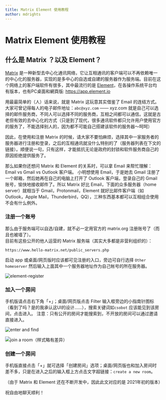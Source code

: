 ```yaml
---
title: Matrix Element 使用教程
author: mdrights
---
```


# Matrix Element 使用教程

## 什么是 Matrix ？以及 Element？  

[Matrix](https://matrix.org) 是一种新型去中心化通讯网络，它让互相通讯的客户端可以不再依赖唯一的中心化的服务器，实现的是多中心的自选或自建的服务器作为服务端。目前在这个网络上的客户端软件有很多，其中最流行的是 [Element](https://element.io/)，在各操作系统平台均有版本，也有PC桌面和網頁版: https://app.element.io   

用最最简单的（人）话来说，就是 Matrix 这玩意其实借鉴了 Email 的连结方式。大家可曾记得每人的电子邮件地址：`abc@xyz.com` —— xyz.com 就是自己可以选择的邮件服务商，不同人可以选择不同的服务商，互相之间都可以通信。这就是古老但有效的去中心化的方式（只是到了现代，很多通讯软件都只允许用户使用官方的服务了，不能选择别人的，因为都不可能自己搭建该软件的服务器～呵呵）  

因此，在使用和注册 Matrix 的时候，请大家不要怕麻烦，选择其中一家服务者的服务器进行注册和登录，之后的互相通讯就没什么特别的了（服务器列表在下文的链接）。顺便说一句，只有这样，才能抵抗无论是政府的封锁和软件服务商自己的原因拒绝提供服务了。  

那么如果你还想问 Matrix 和 Element 的关系时，可以拿 Email 来帮忙理解：Email vs Gmail vs Outlook 客户端。 小明想使用 Email，于是她去 Gmail 注册了一个邮箱，然后她再在自己的电脑上打开了 Outlook 客户端，登录自己的 Gmail 账号，愉快地接收邮件了。所以 Matrix 好比 Email，下面的众多服务器（home server）就相当于 Gmail，Protonmail，Element 就好比邮件客户端（如 Outlook，Apple Mail，Thunderbird，QQ），三种东西基本都可以互相组合使用不会有什么例外。    

### 注册一个账号

那么由于服务端可以自选/自建，就不必一定用官方的 matrix.org 注册账号了（而且也被墙了）。  
目前有这些公开的他人运营的 Matrix 服务端（其实大多都是非营利组织的）：    
```  
https://www.hello-matrix.net/public_servers.php   
```  

启动 app 或桌面/网页版时应该都可见注册的入口，旁边可自行选择 `Other homeserver` 然后输入上面其中一个服务器地址作为自己帐号的所在服务器。  

![element-register](https://shitpost.to/i/wakknbccvu31kpez.png?key=ZJCyyeA8v7CVKJ7SHczPm0xxtXQflsSY)

### 加入一个房间

手机版请点击右下角「+」；桌面/网页版点击 Filter 输入框旁边的小指南针图标（看到了吗？是的我承认这UI的设计……），搜索关键词如`csobot` 应该能见到该房间，点击进入。 注意：只有公开的房间才能搜索到，不开放的房间可以通过邀请直接进入。  

![enter and find](https://shitpost.to/i/2uptfkqeln7vyiug.png?key=lilubSYvNhJWGWuSXdvcH3RPLp1HcVvj)

![join a room（样式略有差异）](https://assets.matters.news/processed/1080w/embed/57b482de-fcf5-401c-9ebd-f63e954651d4/screenshot-2019-7-29-riot.webp)

### 创建一个房间

手机版直接点击「+」就可选择「创建房间」选项；桌面/网页版也和加入房间时差不多，只是在进入之后的输入框上方点击文字超链接：`create a new room`。  

（由于 Matrix 和 Element 还在不断开发中，因此此文对应的是 2021年初的版本）  

祝自由地聊天顺利！
